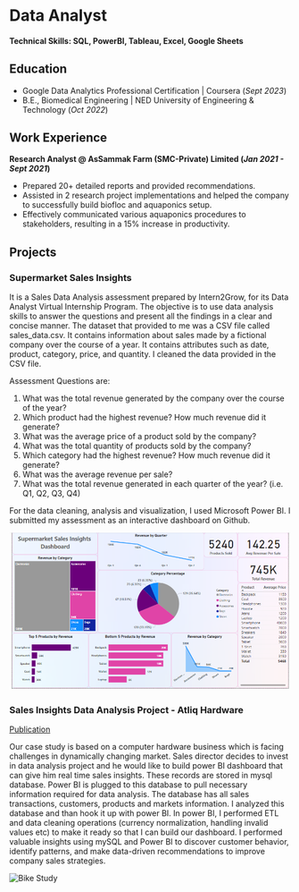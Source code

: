 # Data Analyst

#### Technical Skills: SQL, PowerBI, Tableau, Excel, Google Sheets

## Education
- Google Data Analytics Professional Certification | Coursera (_Sept 2023_)
- B.E., Biomedical Engineering | NED University of Engineering & Technology (_Oct 2022_)								       		

## Work Experience
**Research Analyst @ AsSammak Farm (SMC-Private) Limited (_Jan 2021 - Sept 2021_)**
- Prepared 20+ detailed reports and provided recommendations.
- Assisted in 2 research project implementations and helped the company to successfully build biofloc and aquaponics setup.
- Effectively communicated various aquaponics procedures to stakeholders, resulting in a 15% increase in productivity.

## Projects
### Supermarket Sales Insights

It is a Sales Data Analysis assessment prepared by Intern2Grow, for its Data Analyst Virtual Internship Program. The objective is to use data analysis skills to answer the questions and present all the findings in a clear and concise manner. The dataset that provided to me was a CSV file called sales_data.csv. It contains information about sales made by a fictional company over the course of a year. It contains attributes such as date, product, category, price, and quantity. I cleaned the data provided in the CSV file. 

Assessment Questions are:
1) What was the total revenue generated by the company over the course of the year?
2) Which product had the highest revenue? How much revenue did it generate?
3) What was the average price of a product sold by the company?
4) What was the total quantity of products sold by the company?
5) Which category had the highest revenue? How much revenue did it generate?
6) What was the average revenue per sale?
7) What was the total revenue generated in each quarter of the year? (i.e. Q1, Q2, Q3, Q4)

For the data cleaning, analysis and visualization, I used Microsoft Power BI. I submitted my assessment as an interactive dashboard on Github.

![Sales Dashboard](/assets/sales_insights.png)

### Sales Insights Data Analysis Project - Atliq Hardware
[Publication](https://www.mdpi.com/1424-8220/22/11/4240)

Our case study is based on a computer hardware business which is facing challenges in dynamically changing market. Sales director decides to invest in data analysis project and he would like to build power BI dashboard that can give him real time sales insights. These records are stored in mysql database. Power BI is plugged to this database to pull necessary information required for data analysis. The database has all sales transactions, customers, products and markets information. I analyzed this database and than hook it up with power BI. In power BI, I performed ETL and data cleaning operations (currency normalization, handling invalid values etc) to make it ready so that I can build our dashboard. I performed valuable insights using mySQL and Power BI to discover customer behavior, identify patterns, and make data-driven recommendations to improve company sales strategies.

![Bike Study](/assets/img/bike_study.jpeg)

